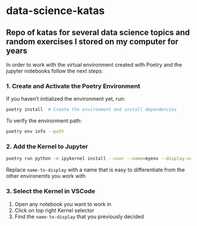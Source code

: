 # data-science-katas

## Repo of katas for several data science topics and random exercises I stored on my computer for years

In order to work with the virtual environment created with Poetry and the jupyter notebooks follow the next steps:


### 1. Create and Activate the Poetry Environment
If you haven’t initialized the environment yet, run:

```sh
poetry install  # Create the environment and install dependencies
```

To verify the environment path:

```sh
poetry env info --path
```

### 2. Add the Kernel to Jupyter

```sh
poetry run python -m ipykernel install --user --name=myenv --display-name"name-to-display"
```
Replace `name-to-display` with a name that is easy to differentiate from the other environemts you work with

###  3. Select the Kernel in VSCode
1. Open any notebook you want to work in
2. Click on top right Kernel selector
3. Find the `name-to-display` that you previously decided
